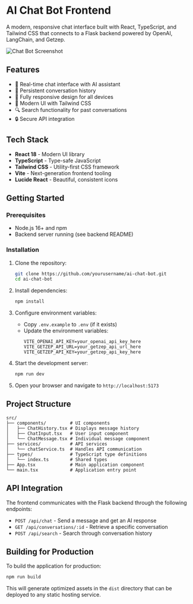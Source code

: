 # AI Chat Bot Frontend

A modern, responsive chat interface built with React, TypeScript, and Tailwind CSS that connects to a Flask backend powered by OpenAI, LangChain, and Getzep.

![Chat Bot Screenshot](https://images.unsplash.com/photo-1611162617213-7d7a39e9b1d7?auto=format&fit=crop&q=80&w=1024)

## Features

- 💬 Real-time chat interface with AI assistant
- 🔄 Persistent conversation history
- 📱 Fully responsive design for all devices
- 🎨 Modern UI with Tailwind CSS
- 🔍 Search functionality for past conversations
- 🔒 Secure API integration

## Tech Stack

- **React 18** - Modern UI library
- **TypeScript** - Type-safe JavaScript
- **Tailwind CSS** - Utility-first CSS framework
- **Vite** - Next-generation frontend tooling
- **Lucide React** - Beautiful, consistent icons

## Getting Started

### Prerequisites

- Node.js 16+ and npm
- Backend server running (see backend README)

### Installation

1. Clone the repository:
   ```bash
   git clone https://github.com/yourusername/ai-chat-bot.git
   cd ai-chat-bot
   ```

2. Install dependencies:
   ```bash
   npm install
   ```

3. Configure environment variables:
   - Copy `.env.example` to `.env` (if it exists)
   - Update the environment variables:
     ```
     VITE_OPENAI_API_KEY=your_openai_api_key_here
     VITE_GETZEP_API_URL=your_getzep_api_url_here
     VITE_GETZEP_API_KEY=your_getzep_api_key_here
     ```

4. Start the development server:
   ```bash
   npm run dev
   ```

5. Open your browser and navigate to `http://localhost:5173`

## Project Structure

```
src/
├── components/         # UI components
│   ├── ChatHistory.tsx # Displays message history
│   ├── ChatInput.tsx   # User input component
│   └── ChatMessage.tsx # Individual message component
├── services/           # API services
│   └── chatService.ts  # Handles API communication
├── types/              # TypeScript type definitions
│   └── index.ts        # Shared types
├── App.tsx             # Main application component
└── main.tsx            # Application entry point
```

## API Integration

The frontend communicates with the Flask backend through the following endpoints:

- `POST /api/chat` - Send a message and get an AI response
- `GET /api/conversations/:id` - Retrieve a specific conversation
- `POST /api/search` - Search through conversation history

## Building for Production

To build the application for production:

```bash
npm run build
```

This will generate optimized assets in the `dist` directory that can be deployed to any static hosting service.
